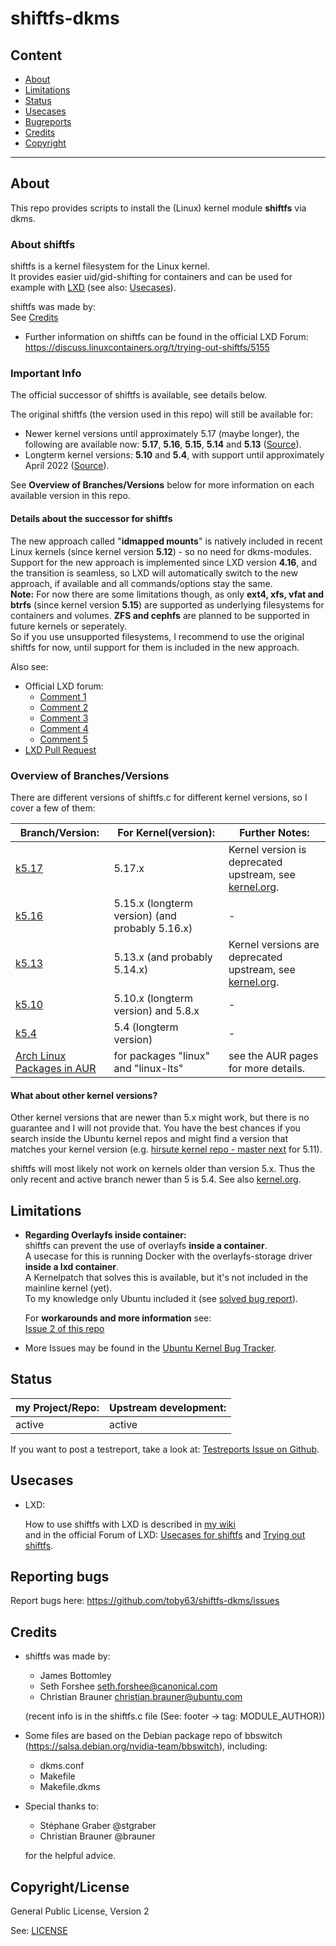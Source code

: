 
# shiftfs-dkms

## Content

* [About](#about)
* [Limitations](#limitations)
* [Status](#status)
* [Usecases](#usecases)
* [Bugreports](#reporting-bugs)
* [Credits](#credits)
* [Copyright](#copyrightlicense)

---

## About

This repo provides scripts to install the (Linux) kernel module **shiftfs** via dkms.   

### About shiftfs

shiftfs is a kernel filesystem for the Linux kernel.   
It provides easier uid/gid-shifting for containers and can be used for example with [LXD](https://linuxcontainers.org/lxd/) (see also: [Usecases](#usecases)).

shiftfs was made by:   
See [Credits](#credits)

* Further information on shiftfs can be found in the official LXD Forum:
https://discuss.linuxcontainers.org/t/trying-out-shiftfs/5155

### Important Info

The official successor of shiftfs is available, see details below.   

The original shiftfs (the version used in this repo) will still be available for:

- Newer kernel versions until approximately 5.17 (maybe longer), the following are available now: **5.17**, **5.16**, **5.15**, **5.14** and **5.13** ([Source](https://discuss.linuxcontainers.org/t/lxd-4-16-has-been-released/11547/16)).
- Longterm kernel versions: **5.10** and **5.4**, with support until approximately April 2022 ([Source](https://discuss.linuxcontainers.org/t/shared-folder-between-container-and-host-is-cached/10725/12)).   

See **Overview of Branches/Versions** below for more information on each available version in this repo.   

#### Details about the successor for shiftfs

The new approach called "**idmapped mounts**" is natively included in recent Linux kernels (since kernel version **5.12**) - so no need for dkms-modules.    
Support for the new approach is implemented since LXD version **4.16**, and the transition is seamless, so LXD will automatically switch to the new approach, if available and all commands/options stay the same.   
**Note:** For now there are some limitations though, as only **ext4, xfs, vfat and btrfs** (since kernel version **5.15**) are supported as underlying filesystems for containers and volumes. **ZFS and cephfs** are planned to be supported in future kernels or seperately.   
So if you use unsupported filesystems, I recommend to use the original shiftfs for now, until support for them is included in the new approach. 

Also see:

- Official LXD forum:
    - [Comment 1](https://discuss.linuxcontainers.org/t/shared-folder-between-container-and-host-is-cached/10725/2)
    - [Comment 2](https://discuss.linuxcontainers.org/t/lxd-4-16-has-been-released/11547/13)
    - [Comment 3](https://discuss.linuxcontainers.org/t/shared-folder-between-container-and-host-is-cached/10725/12)
    - [Comment 4](https://discuss.linuxcontainers.org/t/lxd-4-16-has-been-released/11547/16)
    - [Comment 5](https://discuss.linuxcontainers.org/t/lxd-4-16-has-been-released/11547/18)
- [LXD Pull Request](https://github.com/lxc/lxd/pull/8778)

### Overview of Branches/Versions

There are different versions of shiftfs.c for different kernel versions, so I cover a few of them:

| Branch/Version: | For Kernel(version): | Further Notes: |
| --- | --- | --- |
| [k5.17](https://github.com/toby63/shiftfs-dkms/tree/k5.17) | 5.17.x | Kernel version is deprecated upstream, see [kernel.org](https://www.kernel.org/). |
| [k5.16](https://github.com/toby63/shiftfs-dkms/tree/k5.16) | 5.15.x (longterm version) (and probably 5.16.x) | - |
| [k5.13](https://github.com/toby63/shiftfs-dkms/tree/k5.13) | 5.13.x (and probably 5.14.x) | Kernel versions are deprecated upstream, see [kernel.org](https://www.kernel.org/). |
| [k5.10](https://github.com/toby63/shiftfs-dkms/tree/k5.10) | 5.10.x (longterm version) and 5.8.x | - |
| [k5.4](https://github.com/toby63/shiftfs-dkms/tree/k5.4) | 5.4 (longterm version) | - |
| [Arch Linux Packages in AUR](https://aur.archlinux.org/packages/?O=0&K=shiftfs) | for packages "linux" and "linux-lts" | see the AUR pages for more details. |

#### What about other kernel versions?

Other kernel versions that are newer than 5.x might work, but there is no guarantee and I will not provide that.
You have the best chances if you search inside the Ubuntu kernel repos and might find a version that matches your kernel version (e.g. [hirsute kernel repo - master next](https://git.launchpad.net/~ubuntu-kernel/ubuntu/+source/linux/+git/hirsute/tree/fs/shiftfs.c?h=master-next) for 5.11).

shiftfs will most likely not work on kernels older than version 5.x.
Thus the only recent and active branch newer than 5 is 5.4.
See also [kernel.org](https://www.kernel.org/).


## Limitations

* **Regarding Overlayfs inside container:**   
shiftfs can prevent the use of overlayfs **inside a container**.      
A usecase for this is running Docker with the overlayfs-storage driver **inside a lxd container**.   
A Kernelpatch that solves this is available, but it's not included in the mainline kernel (yet).      
To my knowledge only Ubuntu included it (see [solved bug report](https://bugs.launchpad.net/ubuntu/+source/linux/+bug/1846272)).      

  For **workarounds and more information** see:   
[Issue 2 of this repo](https://github.com/toby63/shiftfs-dkms/issues/2#issuecomment-614688392) 


* More Issues may be found in the [Ubuntu Kernel Bug Tracker](https://bugs.launchpad.net/ubuntu/+source/linux?field.searchtext=shiftfs&search=Search&field.status%3Alist=NEW&field.status%3Alist=INCOMPLETE_WITH_RESPONSE&field.status%3Alist=INCOMPLETE_WITHOUT_RESPONSE&field.status%3Alist=CONFIRMED&field.status%3Alist=TRIAGED&field.status%3Alist=INPROGRESS&field.status%3Alist=FIXCOMMITTED&field.assignee=&field.bug_reporter=&field.omit_dupes=on&field.has_patch=&field.has_no_package=).

## Status

my Project/Repo: | Upstream development: |
--- | --- |
active | active |

If you want to post a testreport, take a look at: [Testreports Issue on Github](https://github.com/toby63/shiftfs-dkms/issues/3).

## Usecases

* LXD:

  How to use shiftfs with LXD is described in [my wiki](https://github.com/toby63/shiftfs-dkms/wiki/Use-shiftfs-in-LXD)     
  and in the official Forum of LXD: [Usecases for shiftfs](https://discuss.linuxcontainers.org/t/lxd-usecases-of-shiftfs-volume-disk-share/7735) and [Trying out shiftfs](https://discuss.linuxcontainers.org/t/trying-out-shiftfs/5155).


## Reporting bugs

 Report bugs here:
 https://github.com/toby63/shiftfs-dkms/issues


## Credits

* shiftfs was made by:
   * James Bottomley
   * Seth Forshee <seth.forshee@canonical.com>
   * Christian Brauner <christian.brauner@ubuntu.com>   
   
   (recent info is in the shiftfs.c file (See: footer -> tag: MODULE_AUTHOR))

* Some files are based on the Debian package repo of bbswitch (https://salsa.debian.org/nvidia-team/bbswitch), including:
   * dkms.conf
   * Makefile
   * Makefile.dkms
   
* Special thanks to:
   * Stéphane Graber @stgraber
   * Christian Brauner @brauner   
   
  for the helpful advice.


## Copyright/License

General Public License, Version 2

See: [LICENSE](LICENSE)
